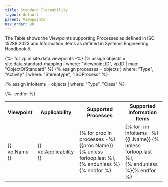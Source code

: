 ```yaml
---
title: Standard Traceability
layout: default
parent: Viewpoints
nav_order: 90
---
```


The Table shows the Viewpoints supporting Processes as defined in ISO 15288:2023 and Information Items as defined in Systems Engineering Handbook 5.
<table>
<tr><th>Viewpoint</th><th>Applicability</th><th>Supported Processes</th><th>Supported Information Items</th></tr>
{%- for vp in site.data.viewpoints  -%}
{% assign objects = site.data.standard-mapping | where: "Viewpoint.ID", vp.ID  | map: "ObjectOfStandard" %}
{% assign processes = objects | where: "Type", "Activity" | where: "Stereotype", "ISOProcess" %}

{% assign infoitems = objects | where: "Type", "Class"  %}
<tr><td>{{ vp.Name }}</td><td>{{ vp.Applicability }}</td><td>
{% for proc in processes  -%}
{{proc.Name}}
{% unless forloop.last %},<BR> {% endunless %}{% endfor %}</td><td>
{% for ii in infoitems  -%}
{{ii.Name}}
{% unless forloop.last %},<BR> {% endunless %}{% endfor %}</td></tr>
{%- endfor %}
</table>

